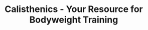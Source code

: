 ---
noindex: 1
url: /
title: Calisthenics - Your Resource for Bodyweight Training
template: front.html
created: 2014-11-19 17:29:22
---